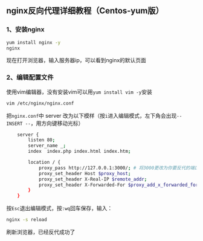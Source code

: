 ## nginx反向代理详细教程（Centos-yum版）

### 1、安装nginx

```bash
yum install nginx -y
nginx
```

现在打开浏览器，输入服务器ip，可以看到nginx的默认页面

### 2、编辑配置文件

使用vim编辑器，没有安装vim可以用`yum install vim -y`安装

```bash
vim /etc/nginx/nginx.conf
```

把`nginx.conf`中 server 改为以下模样（按`i`进入编辑模式，左下角会出现`-- INSERT --`，用方向键移动光标）

```bash
    server {
        listen 80;
        server_name _;
        index  index.php index.html index.htm;

        location / {
            proxy_pass http://127.0.0.1:3000/; # 将3000更改为你要反代的端口
            proxy_set_header Host $proxy_host;
            proxy_set_header X-Real-IP $remote_addr;
            proxy_set_header X-Forwarded-For $proxy_add_x_forwarded_for;
        }
    }
```

按`Esc`退出编辑模式，按`:wq`回车保存，输入：

```bash
nginx -s reload
```

刷新浏览器，已经反代成功了




